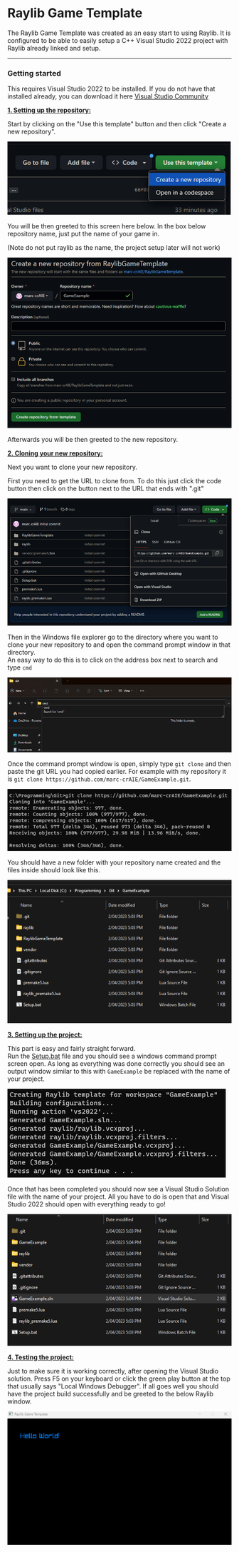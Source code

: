 # Raylib Game Template
The Raylib Game Template was created as an easy start to using Raylib. It is configured to be able to easily setup a C++ Visual Studio 2022 project with Raylib already linked and setup.

***

### Getting started
This requires Visual Studio 2022 to be installed. If you do not have that installed already, you can download it here [Visual Studio Community](https://visualstudio.microsoft.com/vs/community/)

<ins>**1. Setting up the repository:**</ins>

Start by clicking on the "Use this template" button and then click "Create a new repository".

![GitTemplateUse](/docs/images/git_template_use.png?raw=true)

You will be then greeted to this screen here below. In the box below repository name, just put the name of your game in.
<p>(Note do not put raylib as the name, the project setup later will not work)</p>

![GitCreateNewRepository](/docs/images/git_create_new_repository.png?raw=true)

Afterwards you will be then greeted to the new repository.


<ins>**2. Cloning your new repository:**</ins>

Next you want to clone your new repository.
<p>First you need to get the URL to clone from. To do this just click the code button then click on the button next to the URL that ends with ".git"</p>

![GitCloneRepository](/docs/images/git_clone_repository.png?raw=true)

Then in the Windows file explorer go to the directory where you want to clone your new repository to and open the command prompt window in that directory.
<br />
An easy way to do this is to click on the address box next to search and type `cmd`

![FileExplorerCmd](/docs/images/file_explorer_cmd.png?raw=true)

Once the command prompt window is open, simply type `git clone` and then paste the git URL you had copied earlier. For example with my repository it is `git clone https://github.com/marc-crAIE/GameExample.git`.

![GitCloneCommand](/docs/images/git_clone_command.png?raw=true)

You should have a new folder with your repository name created and the files inside should look like this.

![GitInitialFolder](/docs/images/git_initial_folder_setup.png)

<ins>**3. Setting up the project:**</ins>

This part is easy and fairly straight forward.
<br />
Run the [Setup.bat](/Setup.bat) file and you should see a windows command prompt screen open. As long as everything was done correctly you should see an output window similar to this with `GameExample` be replaced with the name of your project.

![ProjectSetupPremake5Output](/docs/images/project_setup_premake5_output.png?raw=true)

Once that has been completed you should now see a Visual Studio Solution file with the name of your project. All you have to do is open that and Visual Studio 2022 should open with everything ready to go!

![ProjectPostSetup](/docs/images/project_post_setup.png?raw=true)

<ins>**4. Testing the project:**</ins>

Just to make sure it is working correctly, after opening the Visual Studio solution. Press F5 on your keyboard or click the green play button at the top that usually says "Local Windows Debugger". If all goes well you should have the project build successfully and be greeted to the below Raylib window.

![ExampleWindow](/docs/images/example_window.png?raw=true)
